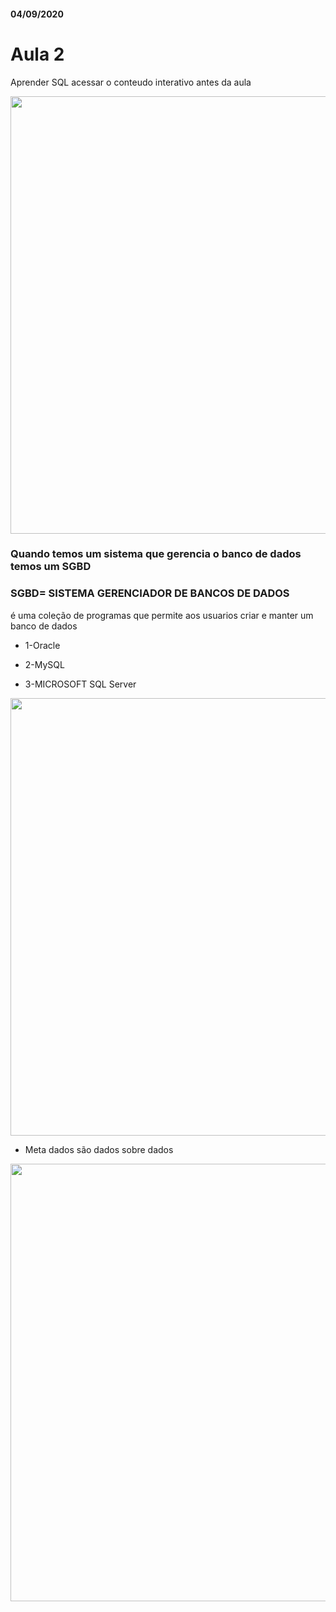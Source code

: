 #### 04/09/2020

# Aula 2

Aprender SQL
acessar o conteudo interativo antes da aula



<img src="https://user-images.githubusercontent.com/61218420/92293734-2d747e80-eefc-11ea-8d6f-459110114990.jpg" width=700>

### Quando temos um sistema que gerencia o banco de dados temos um  SGBD

### SGBD= SISTEMA GERENCIADOR DE BANCOS DE DADOS
é uma coleção de programas que permite aos usuarios criar e manter um banco de dados

- 1-Oracle

- 2-MySQL

- 3-MICROSOFT SQL Server

<img src="https://user-images.githubusercontent.com/61218420/92296275-69faa700-ef09-11ea-8add-151671f3dfcd.jpg" width=700>


- Meta dados são dados sobre dados

<img src="https://user-images.githubusercontent.com/61218420/92296410-c7432800-ef0a-11ea-8bce-6ddbee63aa5a.jpg" width=700>



